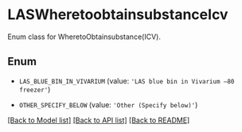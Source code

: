 # LASWheretoobtainsubstanceIcv

Enum class for WheretoObtainsubstance(ICV).

## Enum

* `LAS_BLUE_BIN_IN_VIVARIUM` (value: `'LAS blue bin in Vivarium –80 freezer'`)

* `OTHER_SPECIFY_BELOW` (value: `'Other (Specify below)'`)

[[Back to Model list]](../README.md#documentation-for-models) [[Back to API list]](../README.md#documentation-for-api-endpoints) [[Back to README]](../README.md)


